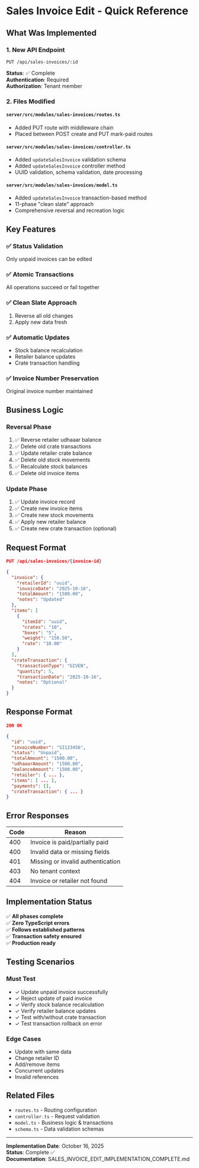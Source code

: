 # Sales Invoice Edit - Quick Reference

## What Was Implemented

### 1. New API Endpoint
```
PUT /api/sales-invoices/:id
```
**Status**: ✅ Complete  
**Authentication**: Required  
**Authorization**: Tenant member  

### 2. Files Modified

#### `server/src/modules/sales-invoices/routes.ts`
- Added PUT route with middleware chain
- Placed between POST create and PUT mark-paid routes

#### `server/src/modules/sales-invoices/controller.ts`
- Added `updateSalesInvoice` validation schema
- Added `updateSalesInvoice` controller method
- UUID validation, schema validation, date processing

#### `server/src/modules/sales-invoices/model.ts`
- Added `updateSalesInvoice` transaction-based method
- 11-phase "clean slate" approach
- Comprehensive reversal and recreation logic

## Key Features

### ✅ Status Validation
Only unpaid invoices can be edited

### ✅ Atomic Transactions
All operations succeed or fail together

### ✅ Clean Slate Approach
1. Reverse all old changes
2. Apply new data fresh

### ✅ Automatic Updates
- Stock balance recalculation
- Retailer balance updates
- Crate transaction handling

### ✅ Invoice Number Preservation
Original invoice number maintained

## Business Logic

### Reversal Phase
1. ✅ Reverse retailer udhaaar balance
2. ✅ Delete old crate transactions
3. ✅ Update retailer crate balance
4. ✅ Delete old stock movements
5. ✅ Recalculate stock balances
6. ✅ Delete old invoice items

### Update Phase
1. ✅ Update invoice record
2. ✅ Create new invoice items
3. ✅ Create new stock movements
4. ✅ Apply new retailer balance
5. ✅ Create new crate transaction (optional)

## Request Format

```json
PUT /api/sales-invoices/{invoice-id}

{
  "invoice": {
    "retailerId": "uuid",
    "invoiceDate": "2025-10-16",
    "totalAmount": "1500.00",
    "notes": "Updated"
  },
  "items": [
    {
      "itemId": "uuid",
      "crates": "10",
      "boxes": "5",
      "weight": "150.50",
      "rate": "10.00"
    }
  ],
  "crateTransaction": {
    "transactionType": "GIVEN",
    "quantity": 5,
    "transactionDate": "2025-10-16",
    "notes": "Optional"
  }
}
```

## Response Format

```json
200 OK

{
  "id": "uuid",
  "invoiceNumber": "SI123456",
  "status": "Unpaid",
  "totalAmount": "1500.00",
  "udhaaarAmount": "1500.00",
  "balanceAmount": "1500.00",
  "retailer": { ... },
  "items": [ ... ],
  "payments": [],
  "crateTransaction": { ... }
}
```

## Error Responses

| Code | Reason |
|------|--------|
| 400 | Invoice is paid/partially paid |
| 400 | Invalid data or missing fields |
| 401 | Missing or invalid authentication |
| 403 | No tenant context |
| 404 | Invoice or retailer not found |

## Implementation Status

✅ **All phases complete**  
✅ **Zero TypeScript errors**  
✅ **Follows established patterns**  
✅ **Transaction safety ensured**  
✅ **Production ready**  

## Testing Scenarios

### Must Test
- ✓ Update unpaid invoice successfully
- ✓ Reject update of paid invoice
- ✓ Verify stock balance recalculation
- ✓ Verify retailer balance updates
- ✓ Test with/without crate transaction
- ✓ Test transaction rollback on error

### Edge Cases
- Update with same data
- Change retailer ID
- Add/remove items
- Concurrent updates
- Invalid references

## Related Files

- `routes.ts` - Routing configuration
- `controller.ts` - Request validation
- `model.ts` - Business logic & transactions
- `schema.ts` - Data validation schemas

---

**Implementation Date**: October 16, 2025  
**Status**: Complete ✅  
**Documentation**: SALES_INVOICE_EDIT_IMPLEMENTATION_COMPLETE.md
